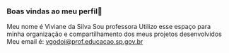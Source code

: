 ### Boas vindas ao meu perfil👋




Meu nome é Viviane da Silva
Sou professora
Utilizo esse espaço para minha organização e compartilhamento dos meus projetos desenvolvidos
Meu email é: vgodoi@prof.educacao.sp.gov.br
